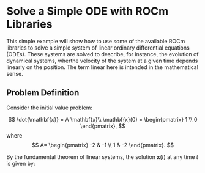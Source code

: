 # Solve a Simple ODE with ROCm Libraries

This simple example will show how to use some of the available ROCm libraries to solve a simple system of linear ordinary differential equations (ODEs).
These systems are solved to describe, for instance, the evolution of dynamical systems, wherthe velocity of the system at a given time depends linearly on the position. The term linear here is intended in the mathematical sense.

## Problem Definition

Consider the initial value problem:

$$
\dot{\mathbf{x}} = A \mathbf{x}\\
\mathbf{x}(0) = 
\begin{pmatrix}
1 \\
0
\end{pmatrix},
$$ 
where
$$
A=
\begin{pmatrix}
-2 & -1 \\
1 & -2
\end{pmatrix}.
$$

By the fundamental theorem of linear systems, the solution $\mathbf{x}(t)$ at any time $t$ is given by:


